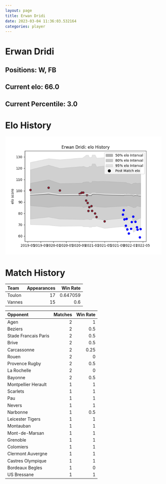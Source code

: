 ```yaml
---  
layout: page  
title: Erwan Dridi  
date: 2023-03-04 11:36:03.532164  
categories: player  
---
```

# Erwan Dridi

## Positions: W, FB

## Current elo: 66.0

## Current Percentile: 3.0

# Elo History


![elo history](history_ErwanDridi.png)
# Match History


| Team   |   Appearances |   Win Rate |
|:-------|--------------:|-----------:|
| Toulon |            17 |   0.647059 |
| Vannes |            15 |   0.6      |

| Opponent             |   Matches |   Win Rate |
|:---------------------|----------:|-----------:|
| Agen                 |         2 |       1    |
| Beziers              |         2 |       0.5  |
| Stade Francais Paris |         2 |       0.5  |
| Brive                |         2 |       0.5  |
| Carcassonne          |         2 |       0.25 |
| Rouen                |         2 |       0    |
| Provence Rugby       |         2 |       0.5  |
| La Rochelle          |         2 |       0    |
| Bayonne              |         2 |       0.5  |
| Montpellier Herault  |         1 |       1    |
| Scarlets             |         1 |       1    |
| Pau                  |         1 |       1    |
| Nevers               |         1 |       1    |
| Narbonne             |         1 |       0.5  |
| Leicester Tigers     |         1 |       1    |
| Montauban            |         1 |       1    |
| Mont-de-Marsan       |         1 |       1    |
| Grenoble             |         1 |       1    |
| Colomiers            |         1 |       1    |
| Clermont Auvergne    |         1 |       1    |
| Castres Olympique    |         1 |       1    |
| Bordeaux Begles      |         1 |       0    |
| US Bressane          |         1 |       1    |